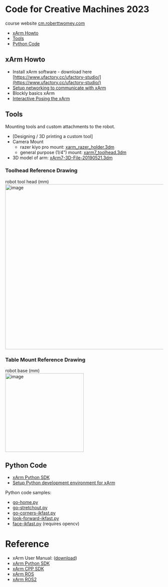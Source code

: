 # Code for Creative Machines 2023
course website [cm.roberttwomey.com](http://cm.roberttwomey.com)

- [xArm Howto](#xarm-howto)
- [Tools](#tools)
- [Python Code](#python-code)

## xArm Howto

- Install xArm software - download here [https://www.ufactory.cc/ufactory-studio/](https://www.ufactory.cc/ufactory-studio/)
- [Setup networking to communicate with xArm](howto/networking.md)
- Blockly basics xArm
- [Interactive Posing the xArm](howto/posing-xarm.md)

## Tools
Mounting tools and custom attachments to the robot.

- [Designing / 3D printing a custom tool]
- Camera Mount
  - razer kiyo pro mount: [xarm_razer_holder.3dm](solids/xarm_razer_holder.3dm)
  - general purpose (1/4") mount: [xarm7_toolhead.3dm](solids/xarm7_toolhead.3dm)
- 3D model of arm: [xArm7-3D-File-20190521.3dm](solids/xArm7-3D-File-20190521.3dm)

### Toolhead Reference Drawing
robot tool head (mm)<br>
<img width="524" alt="image" src="https://github.com/roberttwomey/creative-machines-code/assets/1598545/433d86c3-ca2b-4b8f-8ffd-997ebab2d948"> 

### Table Mount Reference Drawing
robot base (mm)<br>
<img width="250" alt="image" src="https://github.com/roberttwomey/creative-machines-code/assets/1598545/39075fb5-83c4-4c2c-af09-7e594b9c4cbd"> 

## Python Code
- [xArm Python SDK](https://github.com/xArm-Developer/xArm-Python-SDK)
- [Setup Python development environment for xArm](howto/python-setup)

Python code samples: 
- [go-home.py](xarm-python/go-home.py)
- [go-stretchout.py](xarm-python/go-stretchout.py)
- [go-corners-ikfast.py](xarm-python/go-corners-ikfast.py)
- [look-forward-ikfast.py](xarm-python/look-forward-ikfast.py)
- [face-ikfast.py](xarm-python/face-ikfast.py) (requires opencv)

# Reference
- xArm User Manual: ([download](http://download.ufactory.cc/xarm/en/xArm%20User%20Manual.pdf))
- [xArm Python SDK](https://github.com/xArm-Developer/xArm-Python-SDK)
- [xArm CPP SDK](https://github.com/xArm-Developer/xArm-CPLUS-SDK)
- [xArm ROS](https://github.com/xArm-Developer/xarm_ros)
- [xArm ROS2](https://github.com/xArm-Developer/xarm_ros2)
